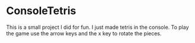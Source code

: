 # ConsoleTetris

This is a small project I did for fun. I just made tetris in the console.
To play the game use the arrow keys and the x key to rotate the pieces.
